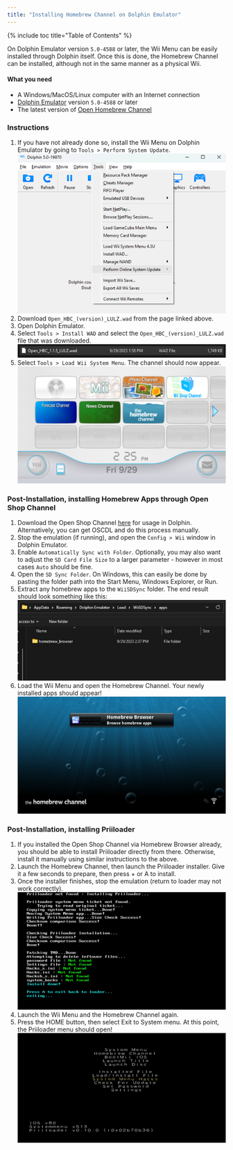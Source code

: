 ```yaml
---
title: "Installing Homebrew Channel on Dolphin Emulator"
---
```


{% include toc title="Table of Contents" %}

On Dolphin Emulator version `5.0-4588` or later, the Wii Menu can be easily installed through Dolphin itself. Once this is done, the Homebrew Channel can be installed, although not in the same manner as a physical Wii.

#### What you need

- A Windows/MacOS/Linux computer with an Internet connection
- [Dolphin Emulator](https://dolphin-emu.org/download/) version `5.0-4588` or later
- The latest version of [Open Homebrew Channel](https://github.com/Wii-Mini-Hacking/hbc/releases)

### Instructions

1. If you have not already done so, install the Wii Menu on Dolphin Emulator by going to `Tools > Perform System Update`.
![Perform System Update](/images/homebrew-dolphin/system-update.png)
1. Download `Open_HBC_(version)_LULZ.wad` from the page linked above.
1. Open Dolphin Emulator.
1. Select `Tools > Install WAD` and select the `Open_HBC_(version)_LULZ.wad` file that was downloaded.
![Install WAD](/images/homebrew-dolphin/ohbc-file.png)
1. Select `Tools > Load Wii System Menu`. The channel should now appear.
![Homebrew Channel Installed!](/images/homebrew-dolphin/hbc-installed.png)

### Post-Installation, installing Homebrew Apps through Open Shop Channel

1. Download the Open Shop Channel [here](https://oscwii.org/library/app/homebrew_browser) for usage in Dolphin. Alternatively, you can get OSCDL and do this process manually.
1. Stop the emulation (if running), and open the `Config > Wii` window in Dolphin Emulator.
1. Enable `Automatically Sync with Folder`. Optionally, you may also want to adjust the `SD Card File Size` to a larger parameter - however in most cases `Auto` should be fine.
1. Open the `SD Sync Folder`. On Windows, this can easily be done by pasting the folder path into the Start Menu, Windows Explorer, or Run.
1. Extract any homebrew apps to the `WiiSDSync` folder. The end result should look something like this:
![Apps Folder](/images/homebrew-dolphin/apps-folder.png)
1. Load the Wii Menu and open the Homebrew Channel. Your newly installed apps should appear!
![Homebrew Channel Apps Appearing!](/images/homebrew-dolphin/hbc-apps.png)


### Post-Installation, installing Priiloader

1. If you installed the Open Shop Channel via Homebrew Browser already, you should be able to install Priiloader directly from there. Otherwise, install it manually using similar instructions to the above.
1. Launch the Homebrew Channel, then launch the Priiloader installer. Give it a few seconds to prepare, then press + or A to install.
1. Once the installer finishes, stop the emulation (return to loader may not work correctly).
![Priiloader Installer](/images/homebrew-dolphin/priiloader-installer.png)
1. Launch the Wii Menu and the Homebrew Channel again.
1. Press the HOME button, then select Exit to System menu. At this point, the Priiloader menu should open!
![Priiloader Menu](/images/homebrew-dolphin/priiloader.png)